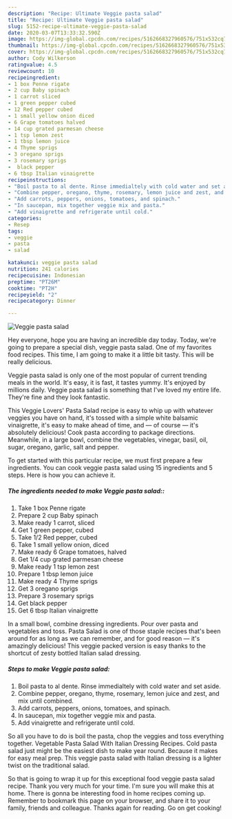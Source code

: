 ```yaml
---
description: "Recipe: Ultimate Veggie pasta salad"
title: "Recipe: Ultimate Veggie pasta salad"
slug: 5152-recipe-ultimate-veggie-pasta-salad
date: 2020-03-07T13:33:32.590Z
image: https://img-global.cpcdn.com/recipes/5162668327960576/751x532cq70/veggie-pasta-salad-recipe-main-photo.jpg
thumbnail: https://img-global.cpcdn.com/recipes/5162668327960576/751x532cq70/veggie-pasta-salad-recipe-main-photo.jpg
cover: https://img-global.cpcdn.com/recipes/5162668327960576/751x532cq70/veggie-pasta-salad-recipe-main-photo.jpg
author: Cody Wilkerson
ratingvalue: 4.5
reviewcount: 10
recipeingredient:
- 1 box Penne rigate
- 2 cup Baby spinach
- 1 carrot sliced
- 1 green pepper cubed
- 12 Red pepper cubed
- 1 small yellow onion diced
- 6 Grape tomatoes halved
- 14 cup grated parmesan cheese
- 1 tsp lemon zest
- 1 tbsp lemon juice
- 4 Thyme sprigs
- 3 oregano sprigs
- 3 rosemary sprigs
-  black pepper
- 6 tbsp Italian vinaigrette
recipeinstructions:
- "Boil pasta to al dente. Rinse immedialtely with cold water and set aside."
- "Combine pepper, oregano, thyme, rosemary, lemon juice and zest, and mix until combined."
- "Add carrots, peppers, onions, tomatoes, and spinach."
- "In saucepan, mix together veggie mix and pasta."
- "Add vinaigrette and refrigerate until cold."
categories:
- Resep
tags:
- veggie
- pasta
- salad

katakunci: veggie pasta salad
nutrition: 241 calories
recipecuisine: Indonesian
preptime: "PT26M"
cooktime: "PT2H"
recipeyield: "2"
recipecategory: Dinner

---
```



![Veggie pasta salad](https://img-global.cpcdn.com/recipes/5162668327960576/751x532cq70/veggie-pasta-salad-recipe-main-photo.jpg)

Hey everyone, hope you are having an incredible day today. Today, we're going to prepare a special dish, veggie pasta salad. One of my favorites food recipes. This time, I am going to make it a little bit tasty. This will be really delicious.

Veggie pasta salad is only one of the most popular of current trending meals in the world. It's easy, it is fast, it tastes yummy. It's enjoyed by millions daily. Veggie pasta salad is something that I've loved my entire life. They're fine and they look fantastic.

This Veggie Lovers&#39; Pasta Salad recipe is easy to whip up with whatever veggies you have on hand, it&#39;s tossed with a simple white balsamic vinaigrette, it&#39;s easy to make ahead of time, and — of course — it&#39;s absolutely delicious! Cook pasta according to package directions. Meanwhile, in a large bowl, combine the vegetables, vinegar, basil, oil, sugar, oregano, garlic, salt and pepper.


To get started with this particular recipe, we must first prepare a few ingredients. You can cook veggie pasta salad using 15 ingredients and 5 steps. Here is how you can achieve it.

##### The ingredients needed to make Veggie pasta salad::

1. Take 1 box Penne rigate
1. Prepare 2 cup Baby spinach
1. Make ready 1 carrot, sliced
1. Get 1 green pepper, cubed
1. Take 1/2 Red pepper, cubed
1. Take 1 small yellow onion, diced
1. Make ready 6 Grape tomatoes, halved
1. Get 1/4 cup grated parmesan cheese
1. Make ready 1 tsp lemon zest
1. Prepare 1 tbsp lemon juice
1. Make ready 4 Thyme sprigs
1. Get 3 oregano sprigs
1. Prepare 3 rosemary sprigs
1. Get  black pepper
1. Get 6 tbsp Italian vinaigrette


In a small bowl, combine dressing ingredients. Pour over pasta and vegetables and toss. Pasta Salad is one of those staple recipes that&#39;s been around for as long as we can remember, and for good reason — it&#39;s amazingly delicious! This veggie packed version is easy thanks to the shortcut of zesty bottled Italian salad dressing. 

##### Steps to make Veggie pasta salad:

1. Boil pasta to al dente. Rinse immedialtely with cold water and set aside.
1. Combine pepper, oregano, thyme, rosemary, lemon juice and zest, and mix until combined.
1. Add carrots, peppers, onions, tomatoes, and spinach.
1. In saucepan, mix together veggie mix and pasta.
1. Add vinaigrette and refrigerate until cold.


So all you have to do is boil the pasta, chop the veggies and toss everything together. Vegetable Pasta Salad With Italian Dressing Recipes. Cold pasta salad just might be the easiest dish to make year round. Because it makes for easy meal prep. This veggie pasta salad with Italian dressing is a lighter twist on the traditional salad. 

So that is going to wrap it up for this exceptional food veggie pasta salad recipe. Thank you very much for your time. I'm sure you will make this at home. There is gonna be interesting food in home recipes coming up. Remember to bookmark this page on your browser, and share it to your family, friends and colleague. Thanks again for reading. Go on get cooking!
